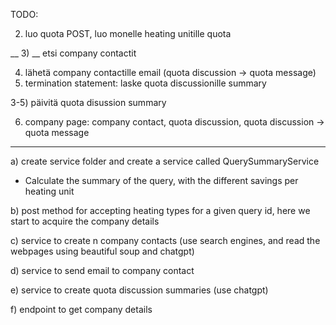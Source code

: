 TODO:

2) luo quota POST, luo monelle heating unitille quota

__ 3) __ etsi company contactit

4) lähetä company contactille email (quota discussion -> quota message)
5) termination statement: laske quota discussionille summary

3-5) päivitä quota disussion summary


6) company page: company contact, quota discussion, quota discussion -> quota message

-----
a) create service folder and create a service called QuerySummaryService
- Calculate the summary of the query, with the different savings per heating unit

b) post method for accepting heating types for a given query id, here we start to acquire the company details

c) service to create n company contacts (use search engines, and read the webpages using beautiful soup and chatgpt)

d) service to send email to company contact

e) service to create quota discussion summaries (use chatgpt)

f) endpoint to get company details
